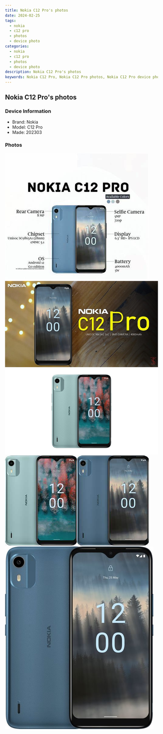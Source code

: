 ```yaml
---
title: Nokia C12 Pro's photos
date: 2024-02-25
tags: 
  - nokia
  - c12 pro
  - photos
  - device photo
categories: 
  - nokia
  - c12 pro
  - photos
  - device photo
description: Nokia C12 Pro's photos
keywords: Nokia C12 Pro, Nokia C12 Pro photos, Nokia C12 Pro device photo
---
```


## Nokia C12 Pro's photos

### Device Information

- Brand: Nokia
- Model: C12 Pro
- Made: 202303

### Photos

![/images/best-assets/devices/nokia/nokia-c12-pro/1.jpg](/images/best-assets/devices/nokia/nokia-c12-pro/1.jpg)
![/images/best-assets/devices/nokia/nokia-c12-pro/2.jpg](/images/best-assets/devices/nokia/nokia-c12-pro/2.jpg)
![/images/best-assets/devices/nokia/nokia-c12-pro/3.jpg](/images/best-assets/devices/nokia/nokia-c12-pro/3.jpg)
![/images/best-assets/devices/nokia/nokia-c12-pro/4.jpg](/images/best-assets/devices/nokia/nokia-c12-pro/4.jpg)
![/images/best-assets/devices/nokia/nokia-c12-pro/5.jpg](/images/best-assets/devices/nokia/nokia-c12-pro/5.jpg)
